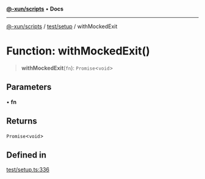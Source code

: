 [**@-xun/scripts**](../../../README.md) • **Docs**

***

[@-xun/scripts](../../../README.md) / [test/setup](../README.md) / withMockedExit

# Function: withMockedExit()

> **withMockedExit**(`fn`): `Promise`\<`void`\>

## Parameters

• **fn**

## Returns

`Promise`\<`void`\>

## Defined in

[test/setup.ts:336](https://github.com/Xunnamius/xscripts/blob/df637b64db981c14c22a425e27a52a97500c0199/test/setup.ts#L336)
